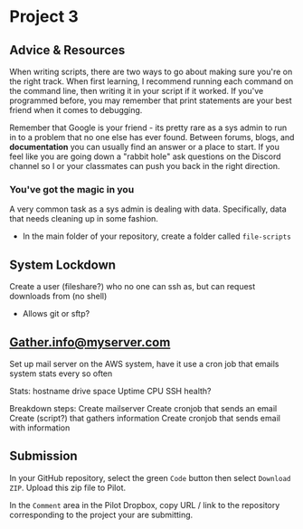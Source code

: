 # Project 3


## Advice & Resources

When writing scripts, there are two ways to go about making sure you're on the right track.  When first learning, I recommend running each command on the command line, then writing it in your script if it worked.  If you've programmed before, you may remember that print statements are your best friend when it comes to debugging.

Remember that Google is your friend - its pretty rare as a sys admin to run in to a problem that no one else has ever found.  Between forums, blogs, and **documentation** you can usually find an answer or a place to start.  If you feel like you are going down a "rabbit hole" ask questions on the Discord channel so I or your classmates can push you back in the right direction.


### You've got the magic in you

A very common task as a sys admin is dealing with data.  Specifically, data that needs cleaning up in some fashion.

- In the main folder of your repository, create a folder called `file-scripts`

## System Lockdown

Create a user (fileshare?) who no one can ssh as, but can request downloads from (no shell)
- Allows git or sftp?

## Gather.info@myserver.com

Set up mail server on the AWS system, have it use a cron job that emails system stats every so often

Stats:
    hostname
    drive space
    Uptime
    CPU 
    SSH health?

Breakdown steps:
    Create mailserver
    Create cronjob that sends an email
    Create (script?) that gathers information
    Create cronjob that sends email with information

## Submission

In your GitHub repository, select the green `Code` button then select `Download ZIP`. Upload this zip file to Pilot.

In the `Comment` area in the Pilot Dropbox, copy URL / link to the repository corresponding to the project your are submitting.
